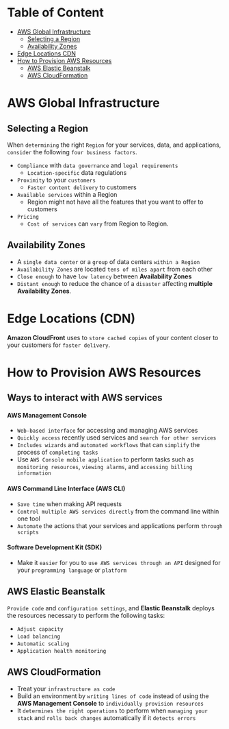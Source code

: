 # Table of Content
- [AWS Global Infrastructure](#aws-global-infrastructure)
  - [Selecting a Region](#selecting-a-region)
  - [Availability Zones](#availability-zones)
- [Edge Locations CDN](#edge-locations-cdn)
- [How to Provision AWS Resources](#how-to-provision-aws-resources)
  - [AWS Elastic Beanstalk](#aws-elastic-beanstalk)
  - [AWS CloudFormation](#aws-cloudformation)
# AWS Global Infrastructure

## Selecting a Region
When `determining` the right `Region` for your services, data, and applications, `consider` the following `four business factors`.

- `Compliance` with `data governance` and `legal requirements`
  - `Location-specific` data regulations
- `Proximity` to your `customers`
  - `Faster content delivery` to customers
- `Available services` within a Region
  - Region might not have all the features that you want to offer to customers
- `Pricing`
  - `Cost of services` can `vary` from Region to Region.

## Availability Zones
- A `single data center` or a `group` of data centers `within a Region`
- `Availability Zones` are located `tens of miles apart` from each other
- `Close enough` to have `low latency` between **Availability Zones**
- `Distant enough` to reduce the chance of a `disaster` affecting **multiple Availability Zones**.

# Edge Locations (CDN)
**Amazon CloudFront** uses to `store cached copies` of your content closer to your customers for `faster delivery`.

# How to Provision AWS Resources

## Ways to interact with AWS services

#### AWS Management Console
- `Web-based interface` for accessing and managing AWS services
- `Quickly access` recently used services and `search for other services`
- `Includes wizards` and `automated workflows` that can `simplify` the process of `completing tasks`
- Use `AWS Console mobile application` to perform tasks such as `monitoring resources`, `viewing alarms`, and `accessing billing information`

#### AWS Command Line Interface (AWS CLI)
- `Save time` when making API requests
- `Control multiple AWS services directly` from the command line within one tool
- `Automate` the actions that your services and applications perform `through scripts`

#### Software Development Kit (SDK)
- Make it `easier` for you to `use AWS services through an API` designed for your `programming language` or `platform`

## AWS Elastic Beanstalk
`Provide code` and `configuration settings`, and **Elastic Beanstalk** deploys the resources necessary to perform the following tasks:
- `Adjust capacity`
- `Load balancing`
- `Automatic scaling`
- `Application health monitoring`

## AWS CloudFormation
- Treat your `infrastructure as code`
- Build an environment by `writing lines of code` instead of using the **AWS Management Console** to `individually provision resources`
- It `determines the right operations` to perform when `managing your stack` and `rolls back changes` automatically if it `detects errors`

